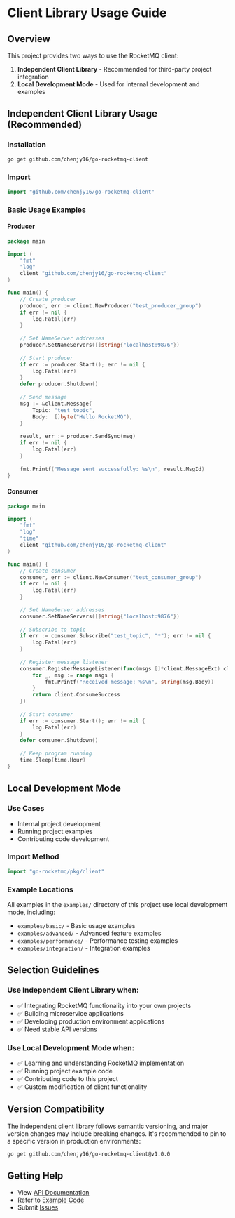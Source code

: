 # Client Library Usage Guide

## Overview

This project provides two ways to use the RocketMQ client:

1. **Independent Client Library** - Recommended for third-party project integration
2. **Local Development Mode** - Used for internal development and examples

## Independent Client Library Usage (Recommended)

### Installation

```bash
go get github.com/chenjy16/go-rocketmq-client
```

### Import

```go
import "github.com/chenjy16/go-rocketmq-client"
```

### Basic Usage Examples

#### Producer

```go
package main

import (
    "fmt"
    "log"
    client "github.com/chenjy16/go-rocketmq-client"
)

func main() {
    // Create producer
    producer, err := client.NewProducer("test_producer_group")
    if err != nil {
        log.Fatal(err)
    }
    
    // Set NameServer addresses
    producer.SetNameServers([]string{"localhost:9876"})
    
    // Start producer
    if err := producer.Start(); err != nil {
        log.Fatal(err)
    }
    defer producer.Shutdown()
    
    // Send message
    msg := &client.Message{
        Topic: "test_topic",
        Body:  []byte("Hello RocketMQ"),
    }
    
    result, err := producer.SendSync(msg)
    if err != nil {
        log.Fatal(err)
    }
    
    fmt.Printf("Message sent successfully: %s\n", result.MsgId)
}
```

#### Consumer

```go
package main

import (
    "fmt"
    "log"
    "time"
    client "github.com/chenjy16/go-rocketmq-client"
)

func main() {
    // Create consumer
    consumer, err := client.NewConsumer("test_consumer_group")
    if err != nil {
        log.Fatal(err)
    }
    
    // Set NameServer addresses
    consumer.SetNameServers([]string{"localhost:9876"})
    
    // Subscribe to topic
    if err := consumer.Subscribe("test_topic", "*"); err != nil {
        log.Fatal(err)
    }
    
    // Register message listener
    consumer.RegisterMessageListener(func(msgs []*client.MessageExt) client.ConsumeResult {
        for _, msg := range msgs {
            fmt.Printf("Received message: %s\n", string(msg.Body))
        }
        return client.ConsumeSuccess
    })
    
    // Start consumer
    if err := consumer.Start(); err != nil {
        log.Fatal(err)
    }
    defer consumer.Shutdown()
    
    // Keep program running
    time.Sleep(time.Hour)
}
```

## Local Development Mode

### Use Cases

- Internal project development
- Running project examples
- Contributing code development

### Import Method

```go
import "go-rocketmq/pkg/client"
```

### Example Locations

All examples in the `examples/` directory of this project use local development mode, including:

- `examples/basic/` - Basic usage examples
- `examples/advanced/` - Advanced feature examples
- `examples/performance/` - Performance testing examples
- `examples/integration/` - Integration examples

## Selection Guidelines

### Use Independent Client Library when:

- ✅ Integrating RocketMQ functionality into your own projects
- ✅ Building microservice applications
- ✅ Developing production environment applications
- ✅ Need stable API versions

### Use Local Development Mode when:

- ✅ Learning and understanding RocketMQ implementation
- ✅ Running project example code
- ✅ Contributing code to this project
- ✅ Custom modification of client functionality

## Version Compatibility

The independent client library follows semantic versioning, and major version changes may include breaking changes. It's recommended to pin to a specific version in production environments:

```bash
go get github.com/chenjy16/go-rocketmq-client@v1.0.0
```

## Getting Help

- View [API Documentation](https://pkg.go.dev/github.com/chenjy16/go-rocketmq-client)
- Refer to [Example Code](../examples/)
- Submit [Issues](https://github.com/chenjy16/go-rocketmq-client/issues)